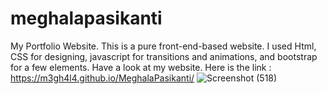 # meghalapasikanti
My Portfolio Website. This is a pure front-end-based website. I used Html, CSS for designing, javascript for transitions and animations, and bootstrap for a few elements. Have a look at my website. Here is the link : https://m3gh4l4.github.io/MeghalaPasikanti/
![Screenshot (518)](https://user-images.githubusercontent.com/63804116/120694854-48dedb00-c4c8-11eb-9c87-aa109fba888c.png)
